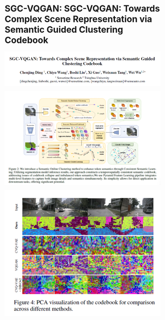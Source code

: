 # SGC-VQGAN: SGC-VQGAN: Towards Complex Scene Representation via Semantic Guided Clustering Codebook

![img](res/011/001.png)

![img](res/011/002.png)

![img](res/011/003.png)